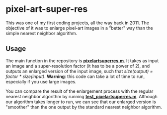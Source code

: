 # pixel-art-super-res
This was one of my first coding projects, all the way back in 2011. The objective of it was to enlarge pixel-art images in a "better" way than the simple nearest neighbor algorithm.

## Usage
The main function in the repository is [**pixelartsuperres.m**][main]. It takes as input an image and a super-resolution factor (it has to be a power of 2), and outputs an enlarged version of the input image, such that *size(output) = factor * size(input)*. **Warning**: this code can take a lot of time to run, especially if you use large images.

You can compare the result of the enlargement process with the regular nearest neighbor algorithm by running [**test_pixelartsuperres.m**][test]. Although our algorithm takes longer to run, we can see that our enlarged version is "smoother" than the one output by the standard nearest neighbor algorithm.

[main]: https://github.com/rodrigo-pena/pixel-art-super-res/blob/master/pixelartsuperres.m
[test]: https://github.com/rodrigo-pena/pixel-art-super-res/blob/master/test_pixelartsuperres.m
